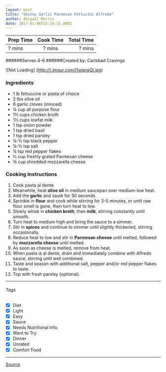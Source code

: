 ```yaml
---
layout: post
title: "Skinny Garlic Parmesan Fettucini Alfredo"
author: Abigail Morris
date: 2017-01-06T22:24:31.000Z
---
```


| Prep Time  | Cook Time    | Total Time  |
| ---------- |:------------:| -----------:|
| ? mins    | ? mins      | ? mins     |


######Serves 4-6
######Created by: Carlsbad Cravings

![Not Loading] (http://i.imgur.com/I1wqnqQl.jpg)

### Ingredients

* 1 lb fettuccine or pasta of choice
* 2 tbs olive oil
* 6 garlic cloves (minced)
* ¼ cup all purpose flour
* 1½ cups chicken broth
* 1½ cups lowfat milk
* 1 tsp onion powder
* 1 tsp dried basil
* 1 tsp dried parsley
* ¼-½ tsp black pepper
* ¼-½ tsp salt
* ¼ tsp red pepper flakes
* ½ cup freshly grated Parmesan cheese
* ¾ cup shredded mozzarella cheese


### Cooking Instructions


1. Cook pasta al dente
2. Meanwhile, heat **olive oil** in medium saucepan over medium-low heat.
3. Add the **garlic** and sauté for 30 seconds 
4. Sprinkle in **flour** and cook while stirring for 3-5 minutes, or until raw flour smell is gone, then turn heat to low.
5. Slowly whisk in **chicken broth**, then **milk**, stirring constantly until smooth.
6. Turn heat to medium high and bring the sauce to a simmer.
7. Stir in **spices** and continue to simmer until slightly thickened, stirring occasionally.
8. Reduce heat to low and stir in **Parmesan cheese** until melted, followed by **mozzarella cheese** until melted. 
9. As soon as cheese is melted, remove from heat.
10. When pasta is al dente, drain and immediately combine with Alfredo sauce, stirring until well combined.
11. Taste and season with additional salt, pepper and/or red pepper flakes to taste.
12. Top with fresh parsley (optional).

---

###### Tags
- [x] Diet
- [x] Light
- [x] Easy
- [x] Sauce
- [x] Needs Nutritional Info
- [x] Want to Try
- [x] Dinner
- [x] Unrated
- [x] Comfort Food

---

[Source](http://www.carlsbadcravings.com/skinny-garlic-parmesan-mozzarella-alfredo/)

